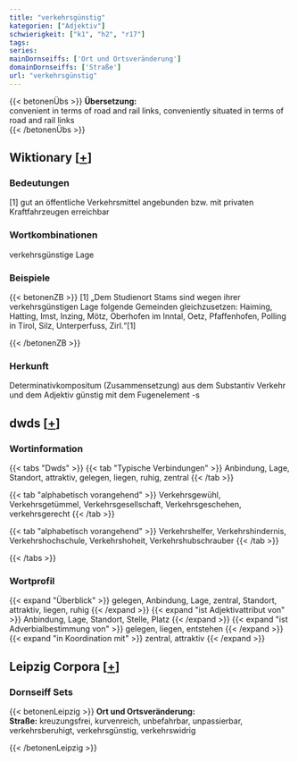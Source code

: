 ```yaml
---
title: "verkehrsgünstig"
kategorien: ["Adjektiv"]
schwierigkeit: ["k1", "h2", "r17"]
tags:
series:
mainDornseiffs: ['Ort und Ortsveränderung']
domainDornseiffs: ['Straße']
url: "verkehrsgünstig"
---
```


{{< betonenÜbs >}}
**Übersetzung:**  
convenient in terms of road and rail links, conveniently situated in terms of road and rail links  
{{< /betonenÜbs >}}

## Wiktionary [[+](https://de.wiktionary.org/wiki/verkehrsgünstig)]

### Bedeutungen
[1] gut an öffentliche Verkehrsmittel angebunden bzw. mit privaten Kraftfahrzeugen erreichbar  

### Wortkombinationen
verkehrsgünstige Lage  

### Beispiele
{{< betonenZB >}}
[1] „Dem Studienort Stams sind wegen ihrer verkehrsgünstigen Lage folgende Gemeinden gleichzusetzen: Haiming, Hatting, Imst, Inzing, Mötz, Oberhofen im Inntal, Oetz, Pfaffenhofen, Polling in Tirol, Silz, Unterperfuss, Zirl.“[1]  

{{< /betonenZB >}}
### Herkunft
Determinativkompositum (Zusammensetzung) aus dem Substantiv Verkehr und dem Adjektiv günstig mit dem Fugenelement -s  



## dwds [[+](https://www.dwds.de/wb/verkehrsgünstig)]

### Wortinformation
{{< tabs "Dwds" >}}
{{< tab "Typische Verbindungen" >}}
Anbindung, Lage, Standort, attraktiv, gelegen, liegen, ruhig, zentral
{{< /tab >}}

{{< tab "alphabetisch vorangehend" >}}
Verkehrsgewühl, Verkehrsgetümmel, Verkehrsgesellschaft, Verkehrsgeschehen, verkehrsgerecht
{{< /tab >}}

{{< tab "alphabetisch vorangehend" >}}
Verkehrshelfer, Verkehrshindernis, Verkehrshochschule, Verkehrshoheit, Verkehrshubschrauber
{{< /tab >}}

{{< /tabs >}}

### Wortprofil
{{< expand "Überblick" >}} gelegen, Anbindung, Lage, zentral, Standort, attraktiv, liegen, ruhig {{< /expand >}}
{{< expand "ist Adjektivattribut von" >}} Anbindung, Lage, Standort, Stelle, Platz {{< /expand >}}
{{< expand "ist Adverbialbestimmung von" >}} gelegen, liegen, entstehen {{< /expand >}}
{{< expand "in Koordination mit" >}} zentral, attraktiv {{< /expand >}}

## Leipzig Corpora [[+](https://corpora.uni-leipzig.de/en/res?word=verkehrsgünstig&corpusId=deu_newscrawl-public_2018)]

### Dornseiff Sets
{{< betonenLeipzig >}}
**Ort und Ortsveränderung:**  
**Straße:** kreuzungsfrei, kurvenreich, unbefahrbar, unpassierbar, verkehrsberuhigt, verkehrsgünstig, verkehrswidrig  

{{< /betonenLeipzig >}}
